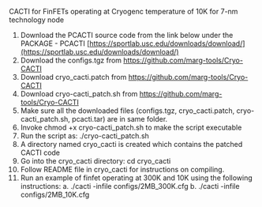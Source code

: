 CACTI for FinFETs operating at Cryogenc temperature of 10K for 7-nm technology node

1.  Download the PCACTI source code from the link below under the PACKAGE - PCACTI [https://sportlab.usc.edu/downloads/download/](https://sportlab.usc.edu/downloads/download/)
2.  Download the configs.tgz from https://github.com/marg-tools/Cryo-CACTI
3.  Download cryo_cacti.patch from https://github.com/marg-tools/Cryo-CACTI
4.  Download cryo-cacti_patch.sh from https://github.com/marg-tools/Cryo-CACTI
5.  Make sure all the downloaded files (configs.tgz, cryo_cacti.patch, cryo-cacti_patch.sh, pcacti.tar) are in same folder.
6.  Invoke chmod +x cryo-cacti_patch.sh to make the script executable
7.  Run the script as: ./cryo-cacti_patch.sh
8.  A directory named cryo_cacti is created which contains the patched CACTI code 
9.  Go into the cryo_cacti directory: cd cryo_cacti
10. Follow README file in cryo_cacti for instructions on compiling.
11. Run an example of finfet operating at 300K and 10K using the following instructions:
    a.  ./cacti -infile configs/2MB_300K.cfg
    b.  ./cacti -infile configs/2MB_10K.cfg
